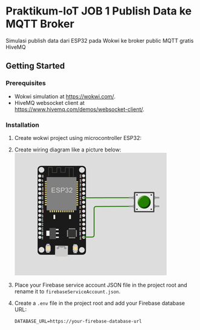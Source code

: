 # Praktikum-IoT JOB 1 Publish Data ke MQTT Broker
Simulasi publish data dari ESP32 pada Wokwi ke broker public MQTT gratis HiveMQ
## Getting Started
### Prerequisites
- Wokwi simulation at https://wokwi.com/.
- HiveMQ websocket client at https://www.hivemq.com/demos/websocket-client/.

### Installation

1. Create wokwi project using microcontroller ESP32:
2. Create wiring diagram like a picture below:
   ![wiring-diagram-image](img/wiring.png)
3. Place your Firebase service account JSON file in the project root and rename it to `firebaseServiceAccount.json`.

4. Create a `.env` file in the project root and add your Firebase database URL:
    ```plaintext
    DATABASE_URL=https://your-firebase-database-url
    ```
